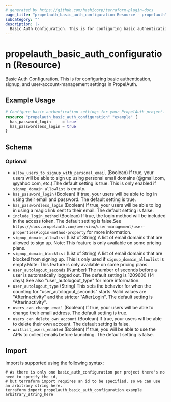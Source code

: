 ```yaml
---
# generated by https://github.com/hashicorp/terraform-plugin-docs
page_title: "propelauth_basic_auth_configuration Resource - propelauth"
subcategory: ""
description: |-
  Basic Auth Configuration. This is for configuring basic authentication, signup, and user-account-management settings in PropelAuth.
---
```


# propelauth_basic_auth_configuration (Resource)

Basic Auth Configuration. This is for configuring basic authentication, signup, and user-account-management settings in PropelAuth.

## Example Usage

```terraform
# Configure basic authentication settings for your PropelAuth project.
resource "propelauth_basic_auth_configuration" "example" {
  has_password_login     = true
  has_passwordless_login = true
}
```

<!-- schema generated by tfplugindocs -->
## Schema

### Optional

- `allow_users_to_signup_with_personal_email` (Boolean) If true, your users will be able to sign up using personal email domains (@gmail.com, @yahoo.com, etc.).The default setting is true. This is only enabled if `signup_domain_allowlist` is empty.
- `has_password_login` (Boolean) If true, your users will be able to log in using their email and password. The default setting is true.
- `has_passwordless_login` (Boolean) If true, your users will be able to log in using a magic link sent to their email. The default setting is false.
- `include_login_method` (Boolean) If true, the login method will be included in the access token. The default setting is false.See `https://docs.propelauth.com/overview/user-management/user-properties#login-method-property` for more information.
- `signup_domain_allowlist` (List of String) A list of email domains that are allowed to sign up. Note: This feature is only available on some pricing plans.
- `signup_domain_blocklist` (List of String) A list of email domains that are blocked from signing up. This is only used if `signup_domain_allowlist` is empty.Note: This feature is only available on some pricing plans.
- `user_autologout_seconds` (Number) The number of seconds before a user is automatically logged out. The default setting is 1209600 (14 days).See also "user_autologout_type" for more information.
- `user_autologout_type` (String) This sets the behavior for when the counting for "user_autologout_seconds" starts. Valid values are "AfterInactivity" and the stricter "AfterLogin". The default setting is "AfterInactivity".
- `users_can_change_email` (Boolean) If true, your users will be able to change their email address. The default setting is true.
- `users_can_delete_own_account` (Boolean) If true, your users will be able to delete their own account. The default setting is false.
- `waitlist_users_enabled` (Boolean) If true, you will be able to use the APIs to collect emails before launching. The default setting is false.

## Import

Import is supported using the following syntax:

```shell
# As there is only one basic_auth_configuration per project there's no need to specify the id,
# but terraform import requires an id to be specified, so we can use an arbitrary string here.
terraform import propelauth_basic_auth_configuration.example arbitrary_string_here
```
